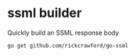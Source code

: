 ssml builder
============

Quickly build an SSML response body


`go get github.com/rickcrawford/go-ssml`
